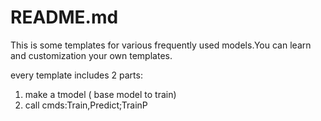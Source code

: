 README.md
===============

This is some templates for various frequently used models.You can learn and customization your own templates.

every template  includes 2 parts:
1. make a tmodel  ( base model to train)
2. call cmds:Train,Predict;TrainP


